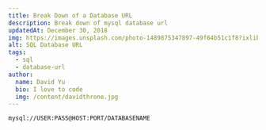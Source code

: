 ```yaml
---
title: Break Down of a Database URL
description: Break down of mysql database url
updatedAt: December 30, 2018
img: https://images.unsplash.com/photo-1489875347897-49f64b51c1f8?ixlib=rb-1.2.1&ixid=eyJhcHBfaWQiOjEyMDd9&auto=format&fit=crop&w=800&q=60
alt: SQL Database URL
tags:
  - sql
  - database-url
author:
  name: David Yu
  bio: I love to code
  img: /content/davidthrone.jpg
---
```


```env
mysql://USER:PASS@HOST:PORT/DATABASENAME
```

